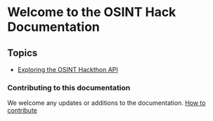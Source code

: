 # Welcome to the OSINT Hack Documentation

## Topics

- [Exploring the OSINT Hackthon API](exploringapi) 


### Contributing to this documentation

We welcome any updates or additions to the documentation. [How to contribute](contributing)